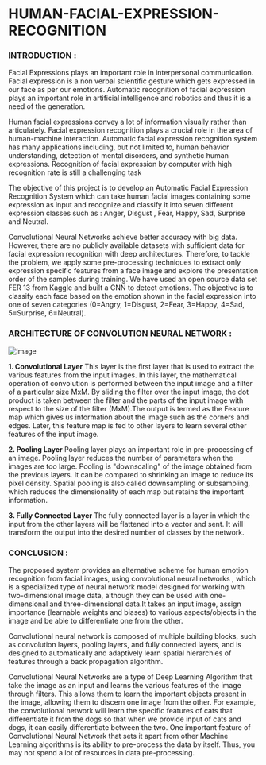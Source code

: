# HUMAN-FACIAL-EXPRESSION-RECOGNITION

### INTRODUCTION :

Facial Expressions plays an important role in interpersonal communication. Facial expression is a non verbal scientific gesture which gets expressed in our face as per our emotions. Automatic recognition of facial expression plays an important role in artificial intelligence and robotics and thus it is a need of the generation. 

Human  facial expressions convey a lot of information visually rather than articulately. Facial expression recognition plays a crucial role in the area of human-machine interaction. Automatic facial expression recognition system has many applications including, but not limited to, human behavior understanding, detection of mental disorders, and synthetic human expressions. Recognition of facial expression by computer with high recognition rate is still a challenging task

The objective of this project is to develop an  Automatic Facial Expression Recognition System which can take human facial images containing some expression as input and recognize and classify it into seven different expression  classes  such as : Anger, Disgust , Fear, Happy, Sad, Surprise and Neutral.
     
    
Convolutional Neural Networks achieve better accuracy with big data. However, there are no publicly available datasets with sufficient data for facial expression recognition with deep architectures. Therefore, to tackle the problem, we apply some pre-processing techniques to extract only expression specific features from a face image and explore the presentation order of the samples during training. We have used an open source data set FER 13 from Kaggle and built a CNN to detect emotions.  The objective is to classify each face based on the emotion shown in the facial expression into one of seven categories (0=Angry, 1=Disgust, 2=Fear, 3=Happy, 4=Sad, 5=Surprise, 6=Neutral).

### ARCHITECTURE OF CONVOLUTION NEURAL NETWORK :

![image](https://user-images.githubusercontent.com/85671826/123841528-4b005200-d92d-11eb-876c-5c71c8b8ab2e.png)

**1. Convolutional Layer**
This layer is the first layer that is used to extract the various features from the input images. In this layer, the mathematical operation of convolution is performed between the input image and a filter of a particular size MxM. By sliding the filter over the input image, the dot product is taken between the filter and the parts of the input image with respect to the size of the filter (MxM).The output is termed as the Feature map which gives us information about the image such as the corners and edges. Later, this feature map is fed to other layers to learn several other features of the input image.

**2. Pooling Layer**
Pooling layer plays an important role in pre-processing of an image. Pooling layer reduces the number of parameters when the images are too large. Pooling is "downscaling" of the image obtained from the previous layers. It can be compared to shrinking an image to reduce its pixel density. Spatial pooling is also called downsampling or subsampling, which reduces the dimensionality of each map but retains the important information.


**3. Fully Connected Layer**
The fully connected layer is a layer in which the input from the other layers will be flattened into a vector and sent. It will transform the output into the desired number of classes by the network.

 ### CONCLUSION :
 
The proposed system provides an alternative scheme for human emotion recognition from facial  images, using convolutional neural networks , which is a specialized type of neural network model designed for working with two-dimensional image data, although they can be used with one-dimensional and three-dimensional data.It takes an input image, assign importance (learnable weights and biases) to various aspects/objects in the image and be able to differentiate one from the other.

Convolutional neural network is composed of multiple building blocks, such as convolution layers, pooling layers, and fully connected layers, and is designed to automatically and adaptively learn spatial hierarchies of features through a back propagation algorithm.

Convolutional Neural Networks are a type of Deep Learning Algorithm that take the image as an input and learns the various features of the image through filters. This allows them to learn the important objects present in the image, allowing them to discern one image from the other. For example, the convolutional network will learn the specific features of cats that differentiate it from the dogs so that when we provide input of cats and dogs, it can easily differentiate between the two. One important feature of Convolutional Neural Network that sets it apart from other Machine Learning algorithms is its ability to pre-process the data by itself. Thus, you may not spend a lot of resources in data pre-processing.


